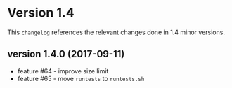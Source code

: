 # Version 1.4

This `changelog` references the relevant changes done in 1.4 minor versions.

## version 1.4.0 (2017-09-11)

 - feature #64 - improve size limit
 - feature #65 - move `runtests` to `runtests.sh`
